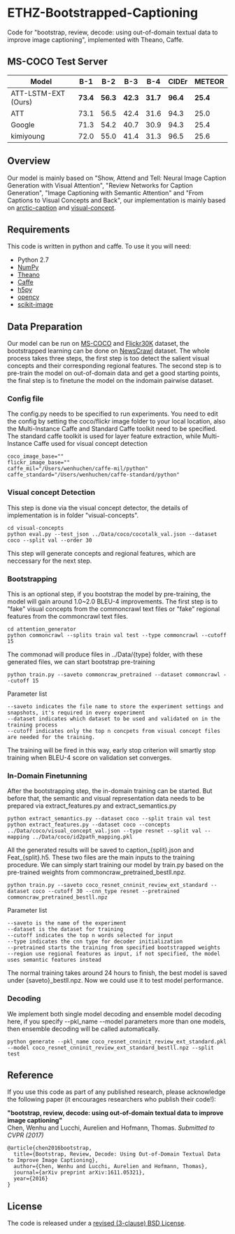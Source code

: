 # ETHZ-Bootstrapped-Captioning
Code for "bootstrap, review, decode: using out-of-domain textual data to improve image captioning", implemented with Theano, Caffe.

## MS-COCO Test Server

| Model | B-1 | B-2 | B-3 | B-4 | CIDEr | METEOR |
|----|----|----|----|----|----|----|
ATT-LSTM-EXT (Ours) | **73.4** | **56.3** | **42.3** | **31.7** | **96.4** | **25.4** |
ATT | 73.1 | 56.5 | 42.4| 31.6 | 94.3 | 25.0 |
Google | 71.3 | 54.2 | 40.7 | 30.9 | 94.3 | 25.4 |
kimiyoung | 72.0 | 55.0 | 41.4 | 31.3 | 96.5 | 25.6 |

## Overview
Our model is mainly based on "Show, Attend and Tell: Neural Image Caption Generation with Visual Attention", "Review Networks for Caption Generation", "Image Captioning with Semantic Attention" and "From Captions to Visual Concepts and Back", our implementation is mainly based on [arctic-caption](https://github.com/kelvinxu/arctic-captions
) and [visual-concept](https://github.com/s-gupta/visual-concepts
).

## Requirements
This code is written in python and caffe. To use it you will need:

* Python 2.7
* [NumPy](http://www.numpy.org/)
* [Theano](http://deeplearning.net/software/theano/)
* [Caffe](http://caffe.berkeleyvision.org/)
* [h5py](http://www.h5py.org/)
* [opencv](http://opencv.org/)
* [scikit-image](http://scikit-image.org/)

## Data Preparation
Our model can be run on [MS-COCO](http://mscoco.org/) and [Flickr30K](http://shannon.cs.illinois.edu/DenotationGraph/) dataset, the bootstrapped learning can be done on [NewsCrawl](http://www.statmt.org/wmt11/translation-task.html#download) dataset. The whole process takes three steps, the first step is too detect the salient visual concepts and their corresponding regional features. The second step is to pre-train the model on out-of-domain data and get a good starting points, the final step is to finetune the model on the indomain pairwise dataset.

### Config file
The config.py needs to be specified to run experiments. You need to edit the config by setting the coco/flickr image folder to your local location, also the Multi-Instance Caffe and Standard Caffe toolkit need to be specified. The standard caffe toolkit is used for layer feature extraction, while Multi-Instance Caffe used for visual concept detection

	coco_image_base=""
	flickr_image_base=""
	caffe_mil="/Users/wenhuchen/caffe-mil/python"
	caffe_standard="/Users/wenhuchen/caffe-standard/python"

### Visual concept Detection
This step is done via the visual concept detector, the details of implementation is in folder "visual-concepts".
	
	cd visual-concepts
	python eval.py --test_json ../Data/coco/cocotalk_val.json --dataset coco --split val --order 30
This step will generate concepts and regional features, which are neccessary for the next step.

### Bootstrapping
This is an optional step, if you bootstrap the model by pre-training, the model will gain around 1.0~2.0 BLEU-4 improvements. The first step is to "fake" visual concepts from the commoncrawl text files or "fake" regional features from the commoncrawl text files.
	
	cd attention_generator
	python commoncrawl --splits train val test --type commoncrawl --cutoff 15
The commonad will produce files in ../Data/{type} folder, with these generated files, we can start bootstrap pre-training
	
	python train.py --saveto commoncraw_pretrained --dataset commoncrawl --cutoff 15
Parameter list

	--saveto indicates the file name to store the experiment settings and snapshots, it's required in every experiment
	--dataset indicates which dataset to be used and validated on in the training process
	--cutoff indicates only the top n concpets from visual concept files are needed for the training. 
The training will be fired in this way, early stop criterion will smartly stop training when BLEU-4 score on validation set converges.

### In-Domain Finetunning
After the bootstrapping step, the in-domain training can be started. But before that, the semantic and visual representation data needs to be prepared via extract_features.py and extract_semantics.py

	python extract_semantics.py --dataset coco --split train val test
	python extract_features.py --dataset coco --concepts ../Data/coco/visual_concept_val.json --type resnet --split val --mapping ../Data/coco/id2path_mapping.pkl
All the generated results will be saved to caption_{split}.json and Feat\_{split}.h5. These two files are the main inputs to the training procedure.
We can simply start training our model by train.py based on the pre-trained weights from commoncraw_pretrained_bestll.npz.
	
	python train.py --saveto coco_resnet_cnninit_review_ext_standard --dataset coco --cutoff 30 --cnn_type resnet --pretrained commoncraw_pretrained_bestll.npz
Parameter list
	
	--saveto is the name of the experiment
	--dataset is the dataset for training
	--cutoff indicates the top n words selected for input
	--type indicates the cnn type for decoder initialization
	--pretrained starts the training from specified bootstrapped weights
	--region use regional features as input, if not specified, the model uses semantic features instead
The normal training takes around 24 hours to finish, the best model is saved under {saveto}_bestll.npz. Now we could use it to test model performance.

### Decoding
We implement both single model decoding and ensemble model decoding here, if you specify --pkl_name --model parameters more than one models, then ensemble decoding will be called automatically.
	
	python generate --pkl_name coco_resnet_cnninit_review_ext_standard.pkl --model coco_resnet_cnninit_review_ext_standard_bestll.npz --split test

## Reference

If you use this code as part of any published research, please acknowledge the
following paper (it encourages researchers who publish their code!):

**"bootstrap, review, decode: using out-of-domain textual data to improve image captioning"**  
Chen, Wenhu and Lucchi, Aurelien and Hofmann, Thomas. *Submitted to CVPR (2017)*

    @article{chen2016bootstrap,
      title={Bootstrap, Review, Decode: Using Out-of-Domain Textual Data to Improve Image Captioning},
      author={Chen, Wenhu and Lucchi, Aurelien and Hofmann, Thomas},
      journal={arXiv preprint arXiv:1611.05321},
      year={2016}
    }

## License

The code is released under a [revised (3-clause) BSD License](http://directory.fsf.org/wiki/License:BSD_3Clause).


[1]: https://github.com/kelvinxu/arctic-captions
[2]: https://github.com/s-gupta/visual-concepts
[3]: http://mscoco.org/
[4]: http://shannon.cs.illinois.edu/DenotationGraph/
[5]: http://www.statmt.org/wmt11/translation-task.html#download